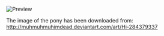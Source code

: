 ![Preview](https://raw.github.com/GNU-Pony/artwork/master/SYSLINUX/vesamenu/4:3/pinkie-pie+hay/preview.png)

The image of the pony has been downloaded from:
    http://muhmuhmuhimdead.deviantart.com/art/Hi-284379337
